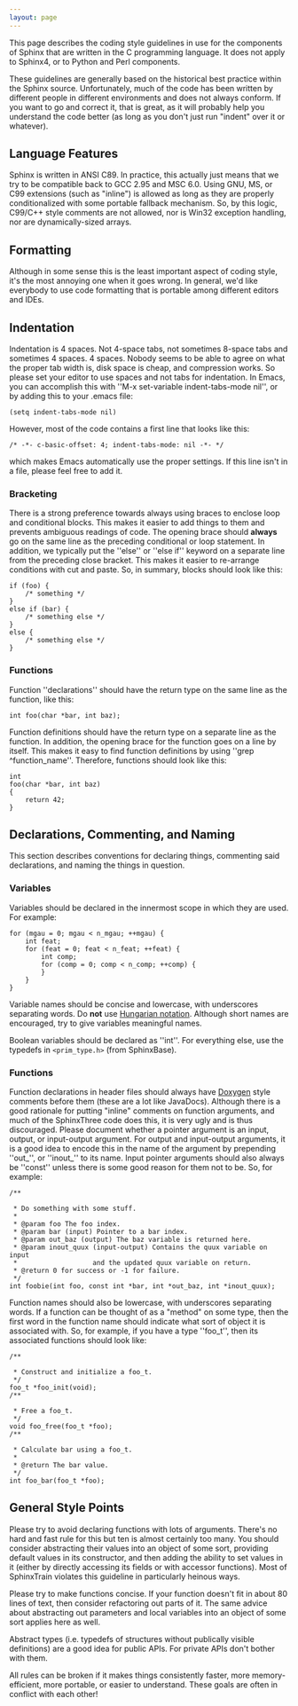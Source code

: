 ```yaml
---
layout: page 
---
```

This page describes the coding style guidelines in use for the components of Sphinx that are written in the C programming language.  It does not apply to Sphinx4, or to Python and Perl components.

These guidelines are generally based on the historical best practice within the Sphinx source.  Unfortunately, much of the code has been written by different people in different environments and does not always conform.  If you want to go and correct it, that is great, as it will probably help you understand the code better (as long as you don't just run "indent" over it or whatever).

##  Language Features 

Sphinx is written in ANSI C89.  In practice, this actually just means that we try to be compatible back to GCC 2.95 and MSC 6.0.  Using GNU, MS, or C99 extensions (such as "inline") is allowed as long as they are properly conditionalized with some portable fallback mechanism.  So, by this logic, C99/C++ style comments are not allowed, nor is Win32 exception handling, nor are dynamically-sized arrays.

## Formatting

Although in some sense this is the least important aspect of coding style, it's the most annoying one when it goes wrong.  In general, we'd like everybody to use code formatting that is portable among different editors and IDEs.

## Indentation

Indentation is 4 spaces.  Not 4-space tabs, not sometimes 8-space tabs and sometimes 4 spaces.  4 spaces.  Nobody seems to be able to agree on what the proper tab width is, disk space is cheap, and compression works.  So please set your editor to use spaces and not tabs for indentation.  In Emacs, you can accomplish this with ''M-x set-variable indent-tabs-mode nil'', or by adding this to your .emacs file:

	
	(setq indent-tabs-mode nil)

However, most of the code contains a first line that looks like this:

	
	/* -*- c-basic-offset: 4; indent-tabs-mode: nil -*- */

which makes Emacs automatically use the proper settings.  If this line isn't in a file, please feel free to add it.

### Bracketing

There is a strong preference towards always using braces to enclose loop and conditional blocks.  This makes it easier to add things to them and prevents ambiguous readings of code.  The opening  brace should **always** go on the same line as the preceding conditional or loop statement.  In addition, we typically put the ''else'' or ''else if'' keyword on a separate line from the preceding close bracket.  This makes it easier to re-arrange conditions with cut and paste.  So, in summary, blocks should look like this:

	
	if (foo) {
	    /* something */
	}
	else if (bar) {
	    /* something else */
	}
	else {
	    /* something else */
	}

### Functions

Function ''declarations'' should have the return type on the same line as the function, like this:

	
	int foo(char *bar, int baz);

Function definitions should have the return type on a separate line as the function.  In addition, the opening brace for the function goes on a line by itself.  This makes it easy to find function definitions by using ''grep ^function_name''.  Therefore, functions should look like this:

	
	int
	foo(char *bar, int baz)
	{
	    return 42;
	}

## Declarations, Commenting, and Naming

This section describes conventions for declaring things, commenting said declarations, and naming the things in question.

### Variables

Variables should be declared in the innermost scope in which they are used.  For example:

	
	for (mgau = 0; mgau < n_mgau; ++mgau) {
	    int feat;
	    for (feat = 0; feat < n_feat; ++feat) {
	        int comp;
	        for (comp = 0; comp < n_comp; ++comp) {
	        }
	    }
	}

Variable names should be concise and lowercase, with underscores separating words.  Do **not** use [Hungarian notation](http://en.wikipedia.org/wiki/Hungarian_notation).  Although short names are encouraged, try to give variables meaningful names.

Boolean variables should be declared as ''int''.  For everything else, use the typedefs in `<prim_type.h>` (from SphinxBase).

### Functions

Function declarations in header files should always have [Doxygen](http://www.stack.nl/~dimitri/doxygen/) style comments before them (these are a lot like JavaDocs).  Although there is a good rationale for putting "inline" comments on function arguments, and much of the SphinxThree code does this, it is very ugly and is thus discouraged.  Please document whether a pointer argument is an input, output, or input-output argument.  For output and input-output arguments, it is a good idea to encode this in the name of the argument by prepending ''out_'', or ''inout_'' to its name.  Input pointer arguments should also always be ''const'' unless there is some good reason for them not to be.  So, for example:

	
	/**

	 * Do something with some stuff.
	 *
	 * @param foo The foo index.
	 * @param bar (input) Pointer to a bar index.
	 * @param out_baz (output) The baz variable is returned here.
	 * @param inout_quux (input-output) Contains the quux variable on input
	 *                   and the updated quux variable on return.
	 * @return 0 for success or -1 for failure.
	 */
	int foobie(int foo, const int *bar, int *out_baz, int *inout_quux);

Function names should also be lowercase, with underscores separating words.  If a function can be thought of as a "method" on some type, then the first word in the function name should indicate what sort of object it is associated with.  So, for example, if you have a type ''foo_t'', then its associated functions should look like:

	
	/**

	 * Construct and initialize a foo_t.
	 */
	foo_t *foo_init(void);
	/**

	 * Free a foo_t.
	 */
	void foo_free(foo_t *foo);
	/**

	 * Calculate bar using a foo_t.
	 *
	 * @return The bar value.
	 */
	int foo_bar(foo_t *foo);

## General Style Points

Please try to avoid declaring functions with lots of arguments.  There's no hard and fast rule for this but ten is almost certainly too many.  You should consider abstracting their values into an object of some sort, providing default values in its constructor, and then adding the ability to set values in it (either  by directly accessing its fields or with accessor functions).  Most of SphinxTrain violates this guideline in particularly heinous ways.

Please try to make functions concise.  If your function doesn't fit in about 80 lines of text, then consider refactoring out parts of it.  The same advice about abstracting out parameters and local variables into an object of some sort applies here as well.

Abstract types (i.e. typedefs of structures without publically visible definitions) are a good idea for public APIs.  For private APIs don't bother with them.

All rules can be broken if it makes things consistently faster, more memory-efficient, more portable, or easier to understand.  These goals are often in conflict with each other!

